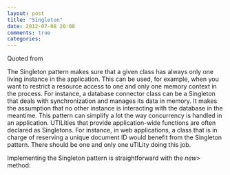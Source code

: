 ```yaml
---
layout: post
title: "Singleton"
date: 2012-07-08 20:08
comments: true
categories: 
---
```


Quoted from 


The Singleton pattern makes sure that a given class has always only one living instance in the application. This can be used, for example, when you want to restrict a resource access to one and only one memory context in the process. For instance, a database connector class can be a Singleton that deals with synchronization and manages its data in memory. It makes the assumption that no other instance is interacting with the database in the meantime.
This pattern can simplify a lot the way concurrency is handled in an application. UTILities that provide application-wide functions are often declared as Singletons. For instance, in web applications, a class that is in charge of reserving a unique document ID would benefit from the Singleton pattern. There should be one and only one uTILity doing this job.


Implementing the Singleton pattern is straightforward with the *new*> method:

